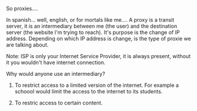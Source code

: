 So proxies....

In spanish... well, english, or for mortals like me....
A proxy is a transit server, it is an intermediary between me (the user) and the destination server (the website I'm trying to reach).
It's purpose is the change of IP address. Depending on which IP address is change, is the type of proxie we are talking about. 

Note: ISP is only your Internet Service Provider, it is always present, without it you wouldn't have internet connection.

Why would anyone use an intermediary?
1) To restrict access to a limited version of the internet. For example a schoool would limit the access to the internet to its students. 

2) To restric access to certain content. 